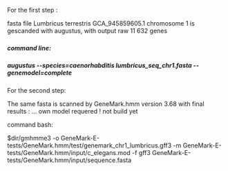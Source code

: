

For the first step :

fasta file  Lumbricus terrestris GCA_945859605.1  chromosome 1  is gescanded with augustus, with output raw 11 632 genes


###
##### command line:
##### augustus --species=caenorhabditis lumbricus_seq_chr1.fasta --genemodel=complete

For the second step:

The same fasta is scanned by GeneMark.hmm version 3.68  with final results  : ...  own model requered !  not build yet


command bash:

$dir/gmhmme3  -o GeneMark-E-tests/GeneMark.hmm/test/genemark_chr1_lumbricus.gff3  -m GeneMark-E-tests/GeneMark.hmm/input/c_elegans.mod  -f gff3  GeneMark-E-tests/GeneMark.hmm/input/sequence.fasta
